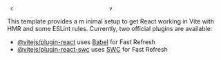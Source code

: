      c                               v                                                                                                                                 
This template provides a m inimal setup to get React working in Vite with HMR and some ESLint rules. 
Currently, two official plugins are available:     


- [@vitejs/plugin-react](https://github.com/vitejs/vite-plugin-react/blob/main/packages/plugin-react/README.md) uses [Babel](https://babeljs.io/) for Fast Refresh
- [@vitejs/plugin-react-swc](https://github.com/vitejs/vite-plugin-react-swc) uses [SWC](https://swc.rs/) for Fast Refresh
